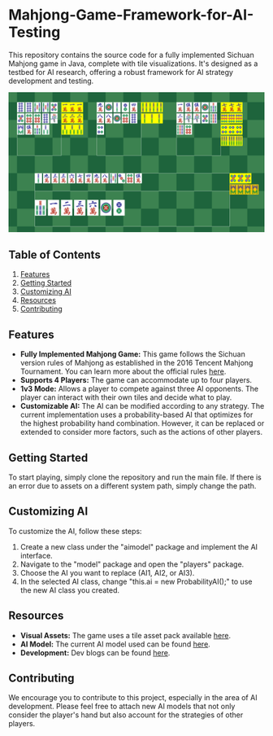 # Mahjong-Game-Framework-for-AI-Testing

This repository contains the source code for a fully implemented Sichuan Mahjong game in Java, complete with tile visualizations. It's designed as a testbed for AI research, offering a robust framework for AI strategy development and testing. 

![Thumbnail](thumbnail.png)

## Table of Contents
1. [Features](#features)
2. [Getting Started](#getting-started)
3. [Customizing AI](#customizing-ai)
4. [Resources](#resources)
5. [Contributing](#contributing)

## Features

- **Fully Implemented Mahjong Game:** This game follows the Sichuan version rules of Mahjong as established in the 2016 Tencent Mahjong Tournament. You can learn more about the official rules [here](http://majiang.qq.com/webplat/info/news_version3/7207/25932/25933/25936/m16340/201611/523252.shtml).
- **Supports 4 Players:** The game can accommodate up to four players.
- **1v3 Mode:** Allows a player to compete against three AI opponents. The player can interact with their own tiles and decide what to play.
- **Customizable AI:** The AI can be modified according to any strategy. The current implementation uses a probability-based AI that optimizes for the highest probability hand combination. However, it can be replaced or extended to consider more factors, such as the actions of other players.

## Getting Started

To start playing, simply clone the repository and run the main file. If there is an error due to assets on a different system path, simply change the path.

## Customizing AI

To customize the AI, follow these steps:

1. Create a new class under the "aimodel" package and implement the AI interface.
2. Navigate to the "model" package and open the "players" package.
3. Choose the AI you want to replace (AI1, AI2, or AI3).
4. In the selected AI class, change "this.ai = new ProbabilityAI();" to use the new AI class you created.

## Resources

- **Visual Assets:** The game uses a tile asset pack available [here](https://demching.itch.io/mahjong).
- **AI Model:** The current AI model used can be found [here](https://github.com/esrrhs/majiang_algorithm/tree/master).
- **Development:** Dev blogs can be found [here](https://youtu.be/04G1sfTPZr8).

## Contributing

We encourage you to contribute to this project, especially in the area of AI development. Please feel free to attach new AI models that not only consider the player's hand but also account for the strategies of other players.
